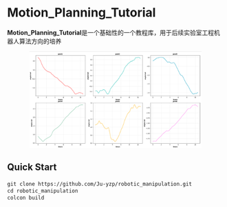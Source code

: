 # Motion_Planning_Tutorial

**Motion_Planning_Tutorial**是一个基础性的一个教程库，用于后续实验室工程机器人算法方向的培养

<p align="center">
  <img src="doc/trajectory_optimize.png" width = "400" height = "225"/>
</p>

## Quick Start

```
git clone https://github.com/Ju-yzp/robotic_manipulation.git
cd robotic_manipulation
colcon build
```
